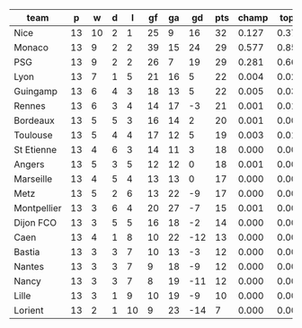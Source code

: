 |    team     | p  | w  | d | l  | gf | ga | gd  | pts | champ | top2  | top3  | top4  |  5-7  | bot4  | bot3  | bot2  |
|-------------|----|----|---|----|----|----|-----|-----|-------|-------|-------|-------|-------|-------|-------|-------|
| Nice        | 13 | 10 | 2 |  1 | 25 |  9 |  16 |  32 | 0.127 | 0.377 | 0.733 | 0.864 | 0.114 | 0.000 | 0.000 | 0.000|
| Monaco      | 13 |  9 | 2 |  2 | 39 | 15 |  24 |  29 | 0.577 | 0.853 | 0.960 | 0.985 | 0.014 | 0.000 | 0.000 | 0.000|
| PSG         | 13 |  9 | 2 |  2 | 26 |  7 |  19 |  29 | 0.281 | 0.663 | 0.881 | 0.949 | 0.045 | 0.000 | 0.000 | 0.000|
| Lyon        | 13 |  7 | 1 |  5 | 21 | 16 |   5 |  22 | 0.004 | 0.028 | 0.095 | 0.249 | 0.381 | 0.010 | 0.006 | 0.002|
| Guingamp    | 13 |  6 | 4 |  3 | 18 | 13 |   5 |  22 | 0.005 | 0.033 | 0.115 | 0.280 | 0.373 | 0.009 | 0.004 | 0.002|
| Rennes      | 13 |  6 | 3 |  4 | 14 | 17 |  -3 |  21 | 0.001 | 0.010 | 0.041 | 0.117 | 0.288 | 0.037 | 0.020 | 0.009|
| Bordeaux    | 13 |  5 | 5 |  3 | 16 | 14 |   2 |  20 | 0.001 | 0.007 | 0.031 | 0.096 | 0.298 | 0.042 | 0.023 | 0.010|
| Toulouse    | 13 |  5 | 4 |  4 | 17 | 12 |   5 |  19 | 0.003 | 0.018 | 0.069 | 0.189 | 0.343 | 0.017 | 0.009 | 0.004|
| St Etienne  | 13 |  4 | 6 |  3 | 14 | 11 |   3 |  18 | 0.000 | 0.002 | 0.011 | 0.042 | 0.178 | 0.103 | 0.060 | 0.029|
| Angers      | 13 |  5 | 3 |  5 | 12 | 12 |   0 |  18 | 0.001 | 0.003 | 0.018 | 0.062 | 0.210 | 0.075 | 0.044 | 0.020|
| Marseille   | 13 |  4 | 5 |  4 | 13 | 13 |   0 |  17 | 0.000 | 0.002 | 0.009 | 0.034 | 0.157 | 0.124 | 0.073 | 0.035|
| Metz        | 13 |  5 | 2 |  6 | 13 | 22 |  -9 |  17 | 0.000 | 0.001 | 0.009 | 0.033 | 0.150 | 0.129 | 0.078 | 0.040|
| Montpellier | 13 |  3 | 6 |  4 | 20 | 27 |  -7 |  15 | 0.001 | 0.003 | 0.022 | 0.070 | 0.223 | 0.071 | 0.043 | 0.021|
| Dijon FCO   | 13 |  3 | 5 |  5 | 16 | 18 |  -2 |  14 | 0.000 | 0.001 | 0.004 | 0.014 | 0.090 | 0.218 | 0.143 | 0.073|
| Caen        | 13 |  4 | 1 |  8 | 10 | 22 | -12 |  13 | 0.000 | 0.000 | 0.002 | 0.006 | 0.047 | 0.363 | 0.263 | 0.161|
| Bastia      | 13 |  3 | 3 |  7 | 10 | 13 |  -3 |  12 | 0.000 | 0.000 | 0.000 | 0.003 | 0.023 | 0.492 | 0.368 | 0.242|
| Nantes      | 13 |  3 | 3 |  7 |  9 | 18 |  -9 |  12 | 0.000 | 0.000 | 0.000 | 0.003 | 0.028 | 0.458 | 0.342 | 0.223|
| Nancy       | 13 |  3 | 3 |  7 |  8 | 19 | -11 |  12 | 0.000 | 0.000 | 0.000 | 0.003 | 0.022 | 0.497 | 0.383 | 0.251|
| Lille       | 13 |  3 | 1 |  9 | 10 | 19 |  -9 |  10 | 0.000 | 0.000 | 0.000 | 0.002 | 0.015 | 0.571 | 0.453 | 0.313|
| Lorient     | 13 |  2 | 1 | 10 |  9 | 23 | -14 |   7 | 0.000 | 0.000 | 0.000 | 0.000 | 0.003 | 0.783 | 0.689 | 0.563|

